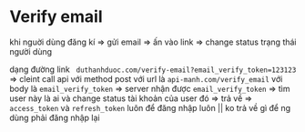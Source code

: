 # Verify email

khi nguời dùng đăng kí => gửi email => ấn vào link => change status trạng thái người dùng

dạng đường link ` duthanhduoc.com/verify-email?email_verify_token=123123` => cleint call api với method post với url là `api-manh.com/verify_email` với body là `email_verify_token` => server nhận được `email_verify_token` => tìm user này là ai và change status tài khoản của user đó => trả về => `access_token` và `refresh_token` luôn để đăng nhập luôn || ko trả về gì để ng dùng phải đăng nhập lại
